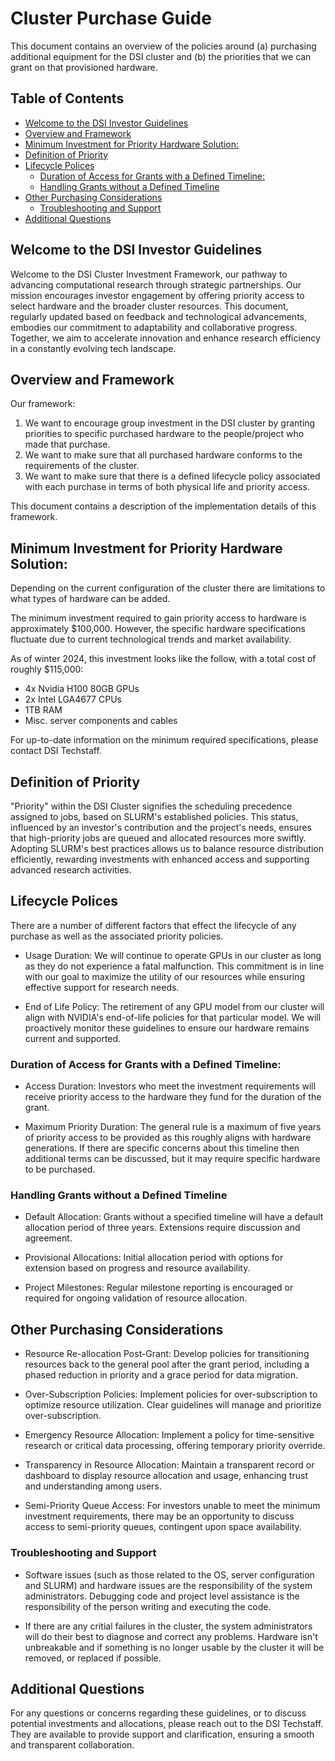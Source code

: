# Cluster Purchase Guide

This document contains an overview of the policies around (a) purchasing additional equipment for the DSI cluster and (b) the priorities that we can grant on that provisioned hardware.

## Table of Contents
<!-- do not change TOC, generated from script -->
<!-- `npx markdown-toc -i cluster_purchasing_policies.md` -->
<!-- tried automating but ran afoul of branch protections.>

<!-- toc -->

- [Welcome to the DSI Investor Guidelines](#welcome-to-the-dsi-investor-guidelines)
- [Overview and Framework](#overview-and-framework)
- [Minimum Investment for Priority Hardware Solution:](#minimum-investment-for-priority-hardware-solution)
- [Definition of Priority](#definition-of-priority)
- [Lifecycle Polices](#lifecycle-polices)
  * [Duration of Access for Grants with a Defined Timeline:](#duration-of-access-for-grants-with-a-defined-timeline)
  * [Handling Grants without a Defined Timeline](#handling-grants-without-a-defined-timeline)
- [Other Purchasing Considerations](#other-purchasing-considerations)
  * [Troubleshooting and Support](#troubleshooting-and-support)
- [Additional Questions](#additional-questions)

<!-- tocstop -->

## Welcome to the DSI Investor Guidelines

Welcome to the DSI Cluster Investment Framework, our pathway to advancing computational research through strategic partnerships. Our mission encourages investor engagement by offering priority access to select hardware and the broader cluster resources. This document, regularly updated based on feedback and technological advancements, embodies our commitment to adaptability and collaborative progress. Together, we aim to accelerate innovation and enhance research efficiency in a constantly evolving tech landscape.


## Overview and Framework


Our framework:
1. We want to encourage group investment in the DSI cluster by granting priorities to specific purchased hardware to the people/project who made that purchase.
2. We want to make sure that all purchased hardware conforms to the requirements of the cluster.
3. We want to make sure that there is a defined lifecycle policy associated with each purchase in terms of both physical life and priority access.

This document contains a description of the implementation details of this framework.

## Minimum Investment for Priority Hardware Solution:

Depending on the current configuration of the cluster there are limitations to what types of hardware can be added. 

The minimum investment required to gain priority access to hardware is approximately $100,000. However, the specific hardware specifications fluctuate due to current technological trends and market availability.

As of winter 2024, this investment looks like the follow, with a total cost of roughly \$115,000:

* 4x Nvidia H100 80GB GPUs
* 2x Intel LGA4677 CPUs
* 1TB RAM 
* Misc. server components and cables
    
For up-to-date information on the minimum required specifications, please contact DSI Techstaff.

## Definition of Priority

"Priority" within the DSI Cluster signifies the scheduling precedence assigned to jobs, based on SLURM's established policies. This status, influenced by an investor's contribution and the project's needs, ensures that high-priority jobs are queued and allocated resources more swiftly. Adopting SLURM's best practices allows us to balance resource distribution efficiently, rewarding investments with enhanced access and supporting advanced research activities.

## Lifecycle Polices

There are a number of different factors that effect the lifecycle of any purchase as well as the associated priority policies.

* Usage Duration: We will continue to operate GPUs in our cluster as long as they do not experience a fatal malfunction. This commitment is in line with our goal to maximize the utility of our resources while ensuring effective support for research needs.

* End of Life Policy: The retirement of any GPU model from our cluster will align with NVIDIA's end-of-life policies for that particular model. We will proactively monitor these guidelines to ensure our hardware remains current and supported.

### Duration of Access for Grants with a Defined Timeline:

* Access Duration: Investors who meet the investment requirements will receive priority access to the hardware they fund for the duration of the grant. 

* Maximum Priority Duration: The general rule is a maximum of five years of priority access to be provided as this roughly aligns with hardware generations. If there are specific concerns about this timeline then additional terms can be discussed, but it may require specific hardware to be purchased.


### Handling Grants without a Defined Timeline

* Default Allocation: Grants without a specified timeline will have a default allocation period of three years. Extensions require discussion and agreement.

* Provisional Allocations: Initial allocation period with options for extension based on progress and resource availability.

* Project Milestones: Regular milestone reporting is encouraged or required for ongoing validation of resource allocation.

## Other Purchasing Considerations

* Resource Re-allocation Post-Grant: Develop policies for transitioning resources back to the general pool after the grant period, including a phased reduction in priority and a grace period for data migration.

* Over-Subscription Policies: Implement policies for over-subscription to optimize resource utilization. Clear guidelines will manage and prioritize over-subscription.

* Emergency Resource Allocation: Implement a policy for time-sensitive research or critical data processing, offering temporary priority override.

* Transparency in Resource Allocation: Maintain a transparent record or dashboard to display resource allocation and usage, enhancing trust and understanding among users.

* Semi-Priority Queue Access: For investors unable to meet the minimum investment requirements, there may be an opportunity to discuss access to semi-priority queues, contingent upon space availability.

### Troubleshooting and Support

* Software issues (such as those related to the OS, server configuration and SLURM) and hardware issues are the responsibility of the system administrators. Debugging code and project level assistance is the responsibility of the person writing and executing the code.

* If there are any critial failures in the cluster, the system administrators will do their best to diagnose and correct any problems. Hardware isn't unbreakable and if something is no longer usable by the cluster it will be removed, or replaced if possible.

## Additional Questions

For any questions or concerns regarding these guidelines, or to discuss potential investments and allocations, please reach out to the DSI Techstaff. They are available to provide support and clarification, ensuring a smooth and transparent collaboration.
